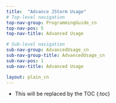 ```yaml
---
title:  "Advance JStorm Usage"
# Top-level navigation
top-nav-group: ProgrammingGuide_cn
top-nav-pos: 5
top-nav-title: Advanced Usage

# Sub-level navigation
sub-nav-group: AdvancedUsage_cn
sub-nav-group-title: AdvancedUsage_cn
sub-nav-pos: 1
sub-nav-title: Advanced Usage

layout: plain_cn
---
```


* This will be replaced by the TOC
{:toc}
